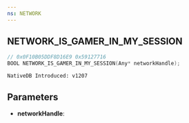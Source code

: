 ```yaml
---
ns: NETWORK
---
```

## NETWORK_IS_GAMER_IN_MY_SESSION

```c
// 0x0F10B05DDF8D16E9 0x59127716
BOOL NETWORK_IS_GAMER_IN_MY_SESSION(Any* networkHandle);
```

```
NativeDB Introduced: v1207
```

## Parameters
* **networkHandle**:
